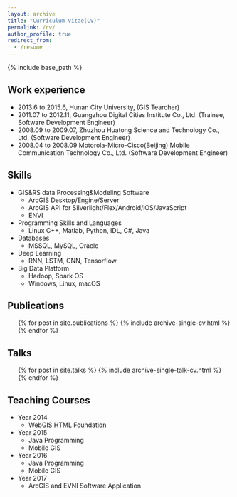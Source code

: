 ```yaml
---
layout: archive
title: "Curriculum Vitae(CV)"
permalink: /cv/
author_profile: true
redirect_from:
  - /resume
---
```


{% include base_path %}

<!--Education-->
<!--======-->
<!--* B.S. in Testing Science, Testing University, 2012-->
<!--* M.S. in Testonomy, Testing University, 2014-->
<!--* Ph.D in Hydraulic Engineering (Research Field: Hydraulic Informatization), Huazhong University of Science and Techonolog, 2019-->

## Work experience
<!--======-->
* 2013.6 to 2015.6, Hunan City University, (GIS Tearcher)
* 2011.07 to 2012.11, Guangzhou Digital Cities Institute Co., Ltd. (Trainee, Software Development Engineer)
* 2008.09 to 2009.07, Zhuzhou Huatong Science and Technology Co., Ltd. (Software Development Engineer)
* 2008.04 to 2008.09 Motorola-Micro-Cisco(Beijing) Mobile Communication Technology Co., Ltd. (Software Development Engineer)
  
## Skills
<!--======-->
+ GIS&RS data Processing&Modeling Software
   + ArcGIS Desktop/Engine/Server
   + ArcGIS API for Silverlight/Flex/Android/iOS/JavaScript
   + ENVI
+ Programming Skills and Languages
   + Linux C++, Matlab, Python, IDL, C#, Java
+ Databases
   + MSSQL, MySQL, Oracle
+ Deep Learning
   + RNN, LSTM, CNN, Tensorflow
+ Big Data Platform
   + Hadoop, Spark
OS
   + Windows, Linux, macOS

## Publications
<!--======-->
  <ul>{% for post in site.publications %}
    {% include archive-single-cv.html %}
  {% endfor %}</ul>
  
## Talks
<!--======-->
  <ul>{% for post in site.talks %}
    {% include archive-single-talk-cv.html %}
  {% endfor %}</ul>
  
## Teaching Courses
<!--======-->
* Year 2014
   * WebGIS
HTML Foundation
* Year 2015
   * Java Programming
   * Mobile GIS
* Year 2016
   * Java Programming
   * Mobile GIS
* Year 2017
   * ArcGIS and EVNI Software Application
  
<!--Service and leadership
======
* Currently signed in to 49 different slack teams
-->
